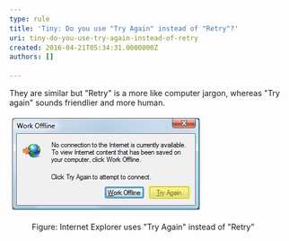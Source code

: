 ```yaml
---
type: rule
title: 'Tiny: Do you use "Try Again" instead of "Retry"?'
uri: tiny-do-you-use-try-again-instead-of-retry
created: 2016-04-21T05:34:31.0000000Z
authors: []

---
```




<span class='intro'> ​​They are similar but &quot;Retry&quot; is a more&#160;like computer jargon, whereas &quot;Try again&quot; sounds friendlier and more human.&#160;<br> </span>

<p class="ssw15-rteElement-GreyBox">​​​<img src="try-again-not-retry.png" alt="Use Try Again, not Retry" style="margin&#58;5px;" /></p><dd class="ssw15-rteElement-FigureNormal">Figure&#58; Internet Explorer uses &quot;Try Again&quot; instead of &quot;Retry&quot;​<br></dd>


